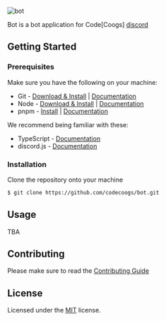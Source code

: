 ![bot](https://user-images.githubusercontent.com/80173797/180626545-3b12b751-b7d1-4a37-9f52-c977bfe21052.png)

Bot is a bot application for Code[Coogs] [discord](https://discord.com/invite/e33CQVNTSV)

## Getting Started

### Prerequisites
Make sure you have the following on your machine:
- Git - [Download & Install](https://git-scm.com/downloads) | [Documentation](https://git-scm.com/doc)
- Node - [Download & Install](https://nodejs.org/en/download/) | [Documentation](https://nodejs.org/en/docs/)
- pnpm - [Install](https://pnpm.io/installation) | [Documentation](https://pnpm.io/motivation)

We recommend being familiar with these:
- TypeScript - [Documentation](https://www.typescriptlang.org/docs/)
- discord.js - [Documentation](https://discord.js.org/#/docs/discord.js/main/general/welcome)

### Installation
Clone the repository onto your machine
```bash
$ git clone https://github.com/codecoogs/bot.git
```

## Usage
TBA

## Contributing
Please make sure to read the [Contributing Guide](https://github.com/codecoogs/.github/blob/main/CONTRIBUTING.md)

## License
Licensed under the [MIT](https://opensource.org/licenses/MIT) license.

